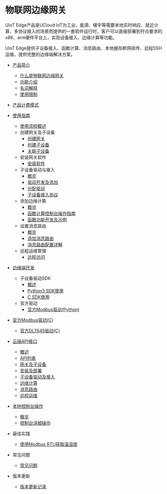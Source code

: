 

# 物联网边缘网关

UIoT Edge产品是UCloud IoT为工业、能源、楼宇等需要本地实时响应、就近计算、多协议接入的场景而提供的一套软件运行时，客户可以直接部署到符合要求的x86、arm硬件平台上，实现设备接入、边缘计算等功能。

UIoT Edge提供子设备接入、函数计算、消息路由、本地缓存断网续传、远程SSH运维，提供完整的边缘端解决方案。



- [产品简介](/uiot-edge/introduce/README.md)  
  - [什么是物联网边缘网关](/uiot-edge/introduce/iot_edge_introduce.md)
  - [功能介绍](/uiot-edge/introduce/functions.md)
  - [名词解释](/uiot-edge/introduce/glossary.md)
  - [使用限制](/uiot-edge/introduce/limits.md)
- [产品计费模式](/uiot-edge/introduce/price.md)
  
- [使用指南](/uiot-edge/user_guide/README.md)
  - [使用流程概述](/uiot-edge/user_guide/overview.md)
  - 创建网关及子设备
    - [创建网关](/uiot-edge/user_guide/edge_subdevice/create_edge.md)
    - [创建子设备](/uiot-edge/user_guide/edge_subdevice/create_subdevice.md)
    - [关联子设备](/uiot-edge/user_guide/edge_subdevice/subdevice_bind.md)
  - 安装网关软件
    - [安装软件](/uiot-edge/user_guide/install/runtime_install.md)
  - 子设备驱动与接入
    - [概览](/uiot-edge/user_guide/subdevice_driver_access/overview.md)
    - [驱动开发及添加](/uiot-edge/user_guide/subdevice_driver_access/driver_development.md)
    - [分配驱动](/uiot-edge/user_guide/subdevice_driver_access/driver_allocate.md)
    - [子设备接入协议](/uiot-edge/user_guide/subdevice_driver_access/subdev_access_protocol.md)
  - 添加边缘计算
    - [概览](/uiot-edge/user_guide/edge_computing/overview.md)
    - [函数计算控制台操作指南](/uiot-edge/user_guide/edge_computing/function_console_guide) 
    - [函数功能开发及示例](/uiot-edge/user_guide/edge_computing/function_development.md)
  - 设置消息路由
    - [概览](/uiot-edge/user_guide/message_route/overview.md)
    - [添加消息路由](/uiot-edge/user_guide/message_route/add_msg_route.md)
    - [消息路由配置详解](/uiot-edge/user_guide/message_route/route_config_detail.md)    
  - 远程运维管理
    - [远程访问](/uiot-edge/user_guide/remote_maintaince/remote_access.md)
  
- [边缘端开发](/uiot-edge/edge_devplopment/README.md)
  - 子设备驱动SDK  
    - [概述](/uiot-edge/edge_development/subdev_driver_SDK/overview.md) 
    - [Python3 SDK使用](/uiot-edge/edge_development/subdev_driver_SDK/python3_SDK_intro.md)
    - [C SDK使用](/uiot-edge/edge_development/subdev_driver_SDK/C_SDK_intro.md)
  - 官方驱动
    - [官方Modbus驱动(Python)](/uiot-edge/edge_development/offical_driver/offical_modbus_driver.md)
- [官方Modbus驱动(C)](/uiot-edge/edge_development/offical_driver/offical_modbus_driver_c.md)
    - [官方DLT645驱动(C)](/uiot-edge/edge_development/offical_driver/offical_dlt645_driver.md)
  
- [云端API接口](/uiot-edge/api_list/README.md)  
  - [概述](/uiot-edge/api_list/overview.md)
  - [API列表](/uiot-edge/api_list/api_list.md)
  - [网关及子设备](/uiot-edge/api_list/gateway_subdevice.md)
  - [安装及部署](/uiot-edge/api_list/install_deploy.md)
  - [子设备驱动及接入](/uiot-edge/api_list/subdev_driver_access.md)
  - [边缘计算](/uiot-edge/api_list/edge_computing.md)
  - [消息路由](/uiot-edge/api_list/message_route.md)
  - [远程运维](/uiot-edge/api_list/remote_maintaince.md)

- [本地控制台操作](/uiot-edge/local_console/README.md)
  - [概览](/uiot-edge/local_console/overview.md)
  - [控制台详细操作](/uiot-edge/local_console/console_opration_detail.md)

- 最佳实践 
  - [使用Modbus RTU获取温湿度](/uiot-edge/best_practices/get_temp_humi_with_offical_modbus.md)

- 常见问题
  - [常见问题](/uiot-edge/faq/faq.md)

- 版本更新
  - [版本更新记录](/uiot-edge/version_notes/version_notes.md)

